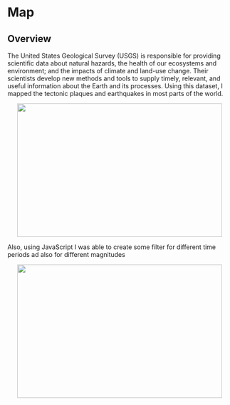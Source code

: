 # Map

## Overview

The United States Geological Survey (USGS) is responsible for providing scientific data about natural hazards, the health of our ecosystems and environment; and the impacts of climate and land-use change. Their scientists develop new methods and tools to supply timely, relevant, and useful information about the Earth and its processes. 
Using this dataset, I mapped the tectonic plaques and earthquakes in most parts of the world. 

<p align="center">
  <img width="460" height="300" src="http://www.fillmurray.com/460/300">
</p>

Also, using JavaScript I was able to create some filter for different time periods ad also for different magnitudes 

<p align="center">
  <img width="460" height="300" src="http://www.fillmurray.com/460/300">
</p>
